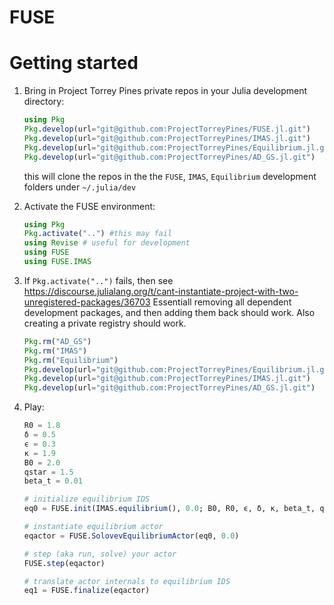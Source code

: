 # FUSE

Getting started
===============

1. Bring in Project Torrey Pines private repos in your Julia development directory:
    ```julia
    using Pkg
    Pkg.develop(url="git@github.com:ProjectTorreyPines/FUSE.jl.git")
    Pkg.develop(url="git@github.com:ProjectTorreyPines/IMAS.jl.git")
    Pkg.develop(url="git@github.com:ProjectTorreyPines/Equilibrium.jl.git")
    Pkg.develop(url="git@github.com:ProjectTorreyPines/AD_GS.jl.git")
    ```
    this will clone the repos in the the `FUSE`, `IMAS`, `Equilibrium` development folders under `~/.julia/dev`
  
2. Activate the FUSE environment:
    ```julia
    using Pkg
    Pkg.activate("..") #this may fail
    using Revise # useful for development
    using FUSE
    using FUSE.IMAS
    ```
3. If `Pkg.activate("..")` fails, then see https://discourse.julialang.org/t/cant-instantiate-project-with-two-unregistered-packages/36703 Essentiall removing all dependent development packages, and then adding them back should work. Also creating a private registry should work.
    ```julia
    Pkg.rm("AD_GS")
    Pkg.rm("IMAS")
    Pkg.rm("Equilibrium")
    Pkg.develop(url="git@github.com:ProjectTorreyPines/Equilibrium.jl.git")
    Pkg.develop(url="git@github.com:ProjectTorreyPines/IMAS.jl.git")
    Pkg.develop(url="git@github.com:ProjectTorreyPines/AD_GS.jl.git")
    ```
4. Play:

    ```julia
    R0 = 1.8
    δ = 0.5
    ϵ = 0.3
    κ = 1.9
    B0 = 2.0
    qstar = 1.5
    beta_t = 0.01

    # initialize equilibrium IDS
    eq0 = FUSE.init(IMAS.equilibrium(), 0.0; B0, R0, ϵ, δ, κ, beta_t, qstar)
    
    # instantiate equilibrium actor
    eqactor = FUSE.SolovevEquilibriumActor(eq0, 0.0)
    
    # step (aka run, solve) your actor
    FUSE.step(eqactor)
    
    # translate actor internals to equilibrium IDS
    eq1 = FUSE.finalize(eqactor)
    ```
